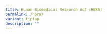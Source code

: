 ```yaml
---
title: Human Biomedical Research Act (HBRA)
permalink: /hbra/
variant: tiptap
description: ""
---
```

<p></p>